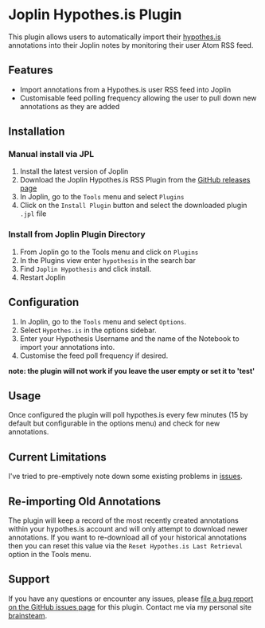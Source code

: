 # Joplin Hypothes.is Plugin

This plugin allows users to automatically import their [hypothes.is](https://hypothes.is/) annotations into their Joplin notes by monitoring their user Atom RSS feed.

## Features

- Import annotations from a Hypothes.is user RSS feed into Joplin
- Customisable feed polling frequency allowing the user to pull down new annotations as they are added

## Installation

### Manual install via JPL

1. Install the latest version of Joplin
2. Download the Joplin Hypothes.is RSS Plugin from the [GitHub releases page](https://github.com/ravenscroftj/joplin-hypothesis/releases)
3. In Joplin, go to the `Tools` menu and select `Plugins`
4. Click on the `Install Plugin` button and select the downloaded plugin `.jpl` file

### Install from Joplin Plugin Directory

1. From Joplin go to the Tools menu and click on `Plugins`
2. In the Plugins view enter `hypothesis` in the search bar
3. Find `Joplin Hypothesis` and click install.
4. Restart Joplin

## Configuration

1. In Joplin, go to the `Tools` menu and select `Options`.
2. Select `Hypothes.is` in the options sidebar.
3. Enter your Hypothesis Username and the name of the Notebook to import your annotations into. 
4. Customise the feed poll frequency if desired. 

**note: the plugin will not work if you leave the user empty or set it to 'test'**

## Usage

Once configured the plugin will poll hypothes.is every few minutes (15 by default but configurable in the options menu) and check for new annotations. 

## Current Limitations

I've tried to pre-emptively note down some existing problems in [issues](https://github.com/ravenscroftj/joplin-hypothesis/issues). 

## Re-importing Old Annotations

The plugin will keep a record of the most recently created annotations within your hypothes.is account and will only attempt to download newer annotations. If you want to re-download all of your historical annotations then you can reset this value via the `Reset Hypothes.is Last Retrieval` option in the Tools menu.

## Support

If you have any questions or encounter any issues, please [file a bug report on the GitHub issues page](https://github.com/ravenscroftj/joplin-hypothesis/issues) for this plugin. Contact me via my personal site [brainsteam](https://brainsteam.co.uk).
